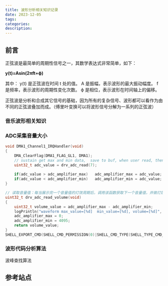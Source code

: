```yaml
---
title: 波形分析相关知识记录
date: 2023-12-05
tags:
categories:
description: 
---
```



## 前言

正弦波是最简单的周期性信号之一，其数学表达式非常简单，如下：

**y(t)=Asin(2πft+ϕ)**

其中：
y(t) 是正弦波在时间 t 处的值。
A 是振幅，表示波形的最大振动幅度。
f 是频率，表示波形的周期性变化次数。
ϕ 是相位，表示波形在时间轴上的偏移。

正弦波是分析和合成其它信号的基础，因为所有的复杂信号、波形都可以看作为由不同的正弦波叠加而成。（傅里叶变换可以将波形信号分解为一系列的正弦波）



### 音乐波形相关知识


### ADC采集音量大小

```c
void DMA1_Channel1_IRQHandler(void)
{
    DMA_ClearFlag(DMA1_FLAG_GL1, DMA1);
    // sustain get max and min data,  save to buf, when user read, then empty it
    uint32_t adc_value = drv_adc_read(7);
    
    if(adc_value > adc_amplifier_max)   adc_amplifier_max = adc_value;
    if(adc_value < adc_amplifier_min)   adc_amplifier_min = adc_value;
}

// 读取音量值：每当展示完一个音量值的灯效周期后，调用该函数获取下一个音量值，并做灯效展示
uint32_t drv_adc_read_volume(void)
{
    uint32_t volume_value = adc_amplifier_max - adc_amplifier_min;
    logPrintln("waveform max_value=[%d]  min_value=[%d], volume=[%d]", adc_amplifier_max, adc_amplifier_min, volume_value);
    adc_amplifier_max = 0;
    adc_amplifier_min = 4095;
    return volume_value;
}
SHELL_EXPORT_CMD(SHELL_CMD_PERMISSION(0)|SHELL_CMD_TYPE(SHELL_TYPE_CMD_FUNC)|SHELL_CMD_DISABLE_RETURN, drv_adc_read_volume, drv_adc_read_volume, drv_adc_read_volume);

```


### 波形代码分析算法

波峰查找算法



## 参考站点








